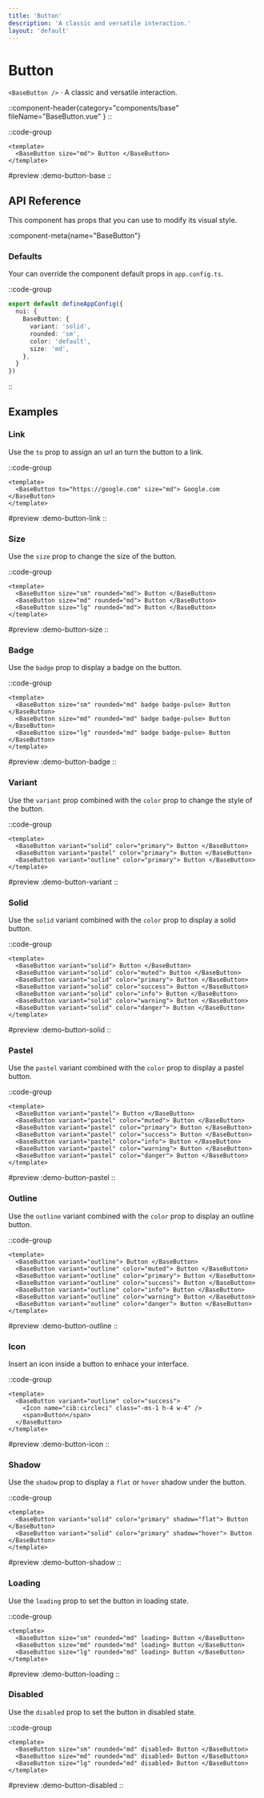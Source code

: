 ```yaml
---
title: 'Button'
description: 'A classic and versatile interaction.'
layout: 'default'
---
```


# Button

`<BaseButton />` · A classic and versatile interaction.

::component-header{category="components/base" fileName="BaseButton.vue" }
::

::code-group

```vue [DemoButtonBase.vue]
<template>
  <BaseButton size="md"> Button </BaseButton>
</template>
```

#preview
:demo-button-base
::


## API Reference

This component has props that you can use to modify its visual style.

:component-meta{name="BaseButton"}

### Defaults

Your can override the component default props in `app.config.ts`.

::code-group

```ts [app.config.ts]
export default defineAppConfig({
  nui: {
    BaseButton: {
      variant: 'solid',
      rounded: 'sm',
      color: 'default',
      size: 'md',
    },
  }
})
```
::

## Examples

### Link

Use the `to` prop to assign an url an turn the button to a link.

::code-group

```vue [DemoButtonLink.vue]
<template>
  <BaseButton to="https://google.com" size="md"> Google.com </BaseButton>
</template>
```

#preview
:demo-button-link
::

### Size

Use the `size` prop to change the size of the button.

::code-group

```vue [DemoButtonSize.vue]
<template>
  <BaseButton size="sm" rounded="md"> Button </BaseButton>
  <BaseButton size="md" rounded="md"> Button </BaseButton>
  <BaseButton size="lg" rounded="md"> Button </BaseButton>
</template>
```

#preview
:demo-button-size
::

### Badge

Use the `badge` prop to display a badge on the button.

::code-group

```vue [DemoButtonBadge.vue]
<template>
  <BaseButton size="sm" rounded="md" badge badge-pulse> Button </BaseButton>
  <BaseButton size="md" rounded="md" badge badge-pulse> Button </BaseButton>
  <BaseButton size="lg" rounded="md" badge badge-pulse> Button </BaseButton>
</template>
```

#preview
:demo-button-badge
::

### Variant

Use the `variant` prop combined with the `color` prop to change the style of the button.

::code-group

```vue [DemoButtonVariant.vue]
<template>
  <BaseButton variant="solid" color="primary"> Button </BaseButton>
  <BaseButton variant="pastel" color="primary"> Button </BaseButton>
  <BaseButton variant="outline" color="primary"> Button </BaseButton>
</template>
```

#preview
:demo-button-variant
::

### Solid

Use the `solid` variant combined with the `color` prop to display a solid button.

::code-group

```vue [DemoButtonSolid.vue]
<template>
  <BaseButton variant="solid"> Button </BaseButton>
  <BaseButton variant="solid" color="muted"> Button </BaseButton>
  <BaseButton variant="solid" color="primary"> Button </BaseButton>
  <BaseButton variant="solid" color="success"> Button </BaseButton>
  <BaseButton variant="solid" color="info"> Button </BaseButton>
  <BaseButton variant="solid" color="warning"> Button </BaseButton>
  <BaseButton variant="solid" color="danger"> Button </BaseButton>
</template>
```

#preview
:demo-button-solid
::

### Pastel

Use the `pastel` variant combined with the `color` prop to display a pastel button.

::code-group

```vue [DemoButtonPastel.vue]
<template>
  <BaseButton variant="pastel"> Button </BaseButton>
  <BaseButton variant="pastel" color="muted"> Button </BaseButton>
  <BaseButton variant="pastel" color="primary"> Button </BaseButton>
  <BaseButton variant="pastel" color="success"> Button </BaseButton>
  <BaseButton variant="pastel" color="info"> Button </BaseButton>
  <BaseButton variant="pastel" color="warning"> Button </BaseButton>
  <BaseButton variant="pastel" color="danger"> Button </BaseButton>
</template>
```

#preview
:demo-button-pastel
::

### Outline

Use the `outline` variant combined with the `color` prop to display an outline button.

::code-group

```vue [DemoButtonOutline.vue]
<template>
  <BaseButton variant="outline"> Button </BaseButton>
  <BaseButton variant="outline" color="muted"> Button </BaseButton>
  <BaseButton variant="outline" color="primary"> Button </BaseButton>
  <BaseButton variant="outline" color="success"> Button </BaseButton>
  <BaseButton variant="outline" color="info"> Button </BaseButton>
  <BaseButton variant="outline" color="warning"> Button </BaseButton>
  <BaseButton variant="outline" color="danger"> Button </BaseButton>
</template>
```

#preview
:demo-button-outline
::

### Icon

Insert an icon inside a button to enhace your interface.

::code-group

```vue [DemoButtonIcon.vue]
<template>
  <BaseButton variant="outline" color="success">
    <Icon name="cib:circleci" class="-ms-1 h-4 w-4" />
    <span>Button</span>
  </BaseButton>
</template>
```

#preview
:demo-button-icon
::

### Shadow

Use the `shadow` prop to display a `flat` or `hover` shadow under the button.

::code-group

```vue [DemoButtonShadow.vue]
<template>
  <BaseButton variant="solid" color="primary" shadow="flat"> Button </BaseButton>
  <BaseButton variant="solid" color="primary" shadow="hover"> Button </BaseButton>
</template>
```

#preview
:demo-button-shadow
::

### Loading

Use the `loading` prop to set the button in loading state.

::code-group

```vue [DemoButtonLoading.vue]
<template>
  <BaseButton size="sm" rounded="md" loading> Button </BaseButton>
  <BaseButton size="md" rounded="md" loading> Button </BaseButton>
  <BaseButton size="lg" rounded="md" loading> Button </BaseButton>
</template>
```

#preview
:demo-button-loading
::

### Disabled

Use the `disabled` prop to set the button in disabled state.

::code-group

```vue [DemoButtonDisabled.vue]
<template>
  <BaseButton size="sm" rounded="md" disabled> Button </BaseButton>
  <BaseButton size="md" rounded="md" disabled> Button </BaseButton>
  <BaseButton size="lg" rounded="md" disabled> Button </BaseButton>
</template>
```

#preview
:demo-button-disabled
::